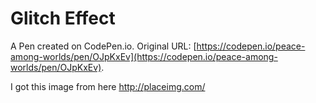 # Glitch Effect

A Pen created on CodePen.io. Original URL: [https://codepen.io/peace-among-worlds/pen/OJpKxEv](https://codepen.io/peace-among-worlds/pen/OJpKxEv).

I got this image from here
http://placeimg.com/
